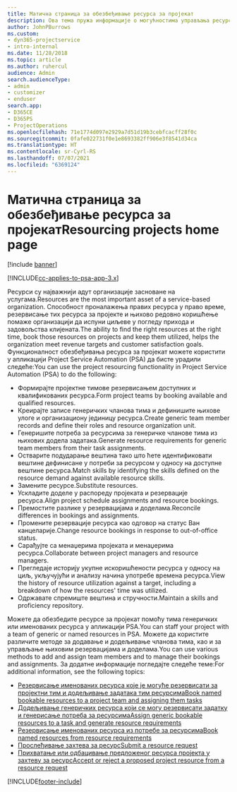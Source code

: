 ```yaml
---
title: Матична страница за обезбеђивање ресурса за пројекат
description: Ова тема пружа информације о могућностима управљања ресурсима у апликацији Project Service Automation (PSA) за Dynamics 365.
author: JohnPBurrows
ms.custom:
- dyn365-projectservice
- intro-internal
ms.date: 11/28/2018
ms.topic: article
ms.author: ruhercul
audience: Admin
search.audienceType:
- admin
- customizer
- enduser
search.app:
- D365CE
- D365PS
- ProjectOperations
ms.openlocfilehash: 71e1774d097e2929a7d51d19b3cebfcacff28f0c
ms.sourcegitcommit: 0fafe022731f0e1e8693382ff906e3f8541d34ca
ms.translationtype: HT
ms.contentlocale: sr-Cyrl-RS
ms.lasthandoff: 07/07/2021
ms.locfileid: "6369124"
---
```

# <a name="resourcing-projects-home-page"></a><span data-ttu-id="5efba-103">Матична страница за обезбеђивање ресурса за пројекат</span><span class="sxs-lookup"><span data-stu-id="5efba-103">Resourcing projects home page</span></span>

[!include [banner](../includes/psa-now-project-operations.md)]

[!INCLUDE[cc-applies-to-psa-app-3.x](../includes/cc-applies-to-psa-app-3x.md)]

<span data-ttu-id="5efba-104">Ресурси су најважнији адут организације засноване на услугама.</span><span class="sxs-lookup"><span data-stu-id="5efba-104">Resources are the most important asset of a service-based organization.</span></span> <span data-ttu-id="5efba-105">Способност проналажења правих ресурса у право време, резервисање тих ресурса за пројекте и њихово редовно коришћење помаже организацији да испуни циљеве у погледу прихода и задовољства клијената.</span><span class="sxs-lookup"><span data-stu-id="5efba-105">The ability to find the right resources at the right time, book those resources on projects and keep them utilized, helps the organization meet revenue targets and customer satisfaction goals.</span></span> <span data-ttu-id="5efba-106">Функционалност обезбеђивања ресурса за пројекат можете користити у апликацији Project Service Automation (PSA) да бисте урадили следеће:</span><span class="sxs-lookup"><span data-stu-id="5efba-106">You can use the project resourcing functionality in Project Service Automation (PSA) to do the following:</span></span>

- <span data-ttu-id="5efba-107">Формирајте пројектне тимове резервисањем доступних и квалификованих ресурса.</span><span class="sxs-lookup"><span data-stu-id="5efba-107">Form project teams by booking available and qualified resources.</span></span>
- <span data-ttu-id="5efba-108">Креирајте записе генеричких чланова тима и дефинишите њихове улоге и организациону јединицу ресурса.</span><span class="sxs-lookup"><span data-stu-id="5efba-108">Create generic team member records and define their roles and resource organization unit.</span></span>
- <span data-ttu-id="5efba-109">Генеришите потреба за ресурсима за генеричке чланове тима из њихових додела задатака.</span><span class="sxs-lookup"><span data-stu-id="5efba-109">Generate resource requirements for generic team members from their task assignments.</span></span>
- <span data-ttu-id="5efba-110">Остварите подударање вештина тако што ћете идентификовати вештине дефинисане у потреби за ресурсом у односу на доступне вештине ресурса.</span><span class="sxs-lookup"><span data-stu-id="5efba-110">Match skills by identifying the skills defined on the resource demand against available resource skills.</span></span>
- <span data-ttu-id="5efba-111">Замените ресурсе.</span><span class="sxs-lookup"><span data-stu-id="5efba-111">Substitute resources.</span></span>
- <span data-ttu-id="5efba-112">Ускладите доделе у распореду пројеката и резервације ресурса.</span><span class="sxs-lookup"><span data-stu-id="5efba-112">Align project schedule assignments and resource bookings.</span></span>
- <span data-ttu-id="5efba-113">Премостите разлике у резервацијама и доделама.</span><span class="sxs-lookup"><span data-stu-id="5efba-113">Reconcile differences in bookings and assignments.</span></span>
- <span data-ttu-id="5efba-114">Промените резервације ресурса као одговор на статус Ван канцеларије.</span><span class="sxs-lookup"><span data-stu-id="5efba-114">Change resource bookings in response to out-of-office status.</span></span>
- <span data-ttu-id="5efba-115">Сарађујте са менаџерима пројеката и менаџерима ресурса.</span><span class="sxs-lookup"><span data-stu-id="5efba-115">Collaborate between project managers and resource managers.</span></span>
- <span data-ttu-id="5efba-116">Прегледаје историју укупне искоришћености ресурса у односу на циљ, укључујући и анализу начина употребе времена ресурса.</span><span class="sxs-lookup"><span data-stu-id="5efba-116">View the history of resource utilization against a target, including a breakdown of how the resources' time was utilized.</span></span>
- <span data-ttu-id="5efba-117">Одржавате спремиште вештина и стручности.</span><span class="sxs-lookup"><span data-stu-id="5efba-117">Maintain a skills and proficiency repository.</span></span>


<span data-ttu-id="5efba-118">Можете да обезбедите ресурсе за пројекат помоћу тима генеричких или именованих ресурса у апликацији PSA.</span><span class="sxs-lookup"><span data-stu-id="5efba-118">You can staff your project with a team of generic or named resources in PSA.</span></span> <span data-ttu-id="5efba-119">Можете да користите различите методе за додавање и додељивање чланова тима, као и за управљање њиховим резервацијама и доделама.</span><span class="sxs-lookup"><span data-stu-id="5efba-119">You can use various methods to add and assign team members and to manage their bookings and assignments.</span></span> <span data-ttu-id="5efba-120">За додатне информације погледајте следеће теме:</span><span class="sxs-lookup"><span data-stu-id="5efba-120">For additional information, see the following topics:</span></span>

- [<span data-ttu-id="5efba-121">Резервисање именованих ресурса које је могуће резервисати за пројектни тим и додељивање задатака тим ресурсима</span><span class="sxs-lookup"><span data-stu-id="5efba-121">Book named bookable resources to a project team and assigning them tasks</span></span>](assign-named-bookable-resource.md)
- [<span data-ttu-id="5efba-122">Додељивање генеричких ресурса који се могу резервисати задатку и генерисање потреба за ресурсима</span><span class="sxs-lookup"><span data-stu-id="5efba-122">Assign generic bookable resources to a task and generate resource requirements</span></span>](assign-generic-bookable-resource.md)
- [<span data-ttu-id="5efba-123">Резервисање именованих ресурса из потребе за ресурсима</span><span class="sxs-lookup"><span data-stu-id="5efba-123">Book named resources from resource requirements</span></span>](book-named-resource.md)
- [<span data-ttu-id="5efba-124">Прослеђивање захтева за ресурс</span><span class="sxs-lookup"><span data-stu-id="5efba-124">Submit a resource request</span></span>](submit-resource-request.md)
- [<span data-ttu-id="5efba-125">Прихватање или одбацивање предложеног ресурса пројекта у захтеву за ресурс</span><span class="sxs-lookup"><span data-stu-id="5efba-125">Accept or reject a proposed project resource from a resource request</span></span>](accept-reject-proposed-resource.md)


[!INCLUDE[footer-include](../includes/footer-banner.md)]